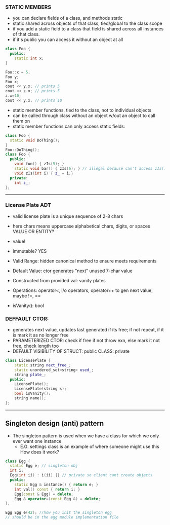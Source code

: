 ### STATIC MEMBERS
- you can declare fields of a class, and methods static
- static shared across objects of that class, tied/global to the class scope
- if you add a static field to a class that field is shared across all instances of that class.
- if it's public you can access it without an object at all
```cpp
class Foo {
  public:
    static int x;
}

Foo::x = 5;
Foo y;
Foo x;
cout << y.x; // prints 5
cout << z.x; // prints 5
z.x=10;
cout << y.x; // prints 10
```
- static member functions, tied to the class, not to individual objects
- can be called through class without an object w/out an object to call them on
- static member functions can only access static fields:
```cpp
class Foo {
  static void DoThing();
}
Foo::DoThing();
class Foo {
  public:
    void fun() { zIs(5); }
    static void bar() { zIs(6); } // illegal because can't access zIs() or z_, they're not static 
    void zIs(int i) { z_ = i;}
  private:
    int z_;
};
```
---
### License Plate ADT
- valid license plate is a unique sequence of 2-8 chars
- here chars means uppercase alphabetical chars, digits, or spaces
VALUE OR ENTITY?
- value!
- immutable? YES




- Valid Range: hidden canonical method to ensure meets requirements 
- Default Value: ctor generates "next" unused 7-char value
- Constructed from provided val: vanity plates
- Operations: operator<, i/o operators, operator++ to gen next value, maybe !=, ==
- isVanity(): bool

### DEFFAULT CTOR:
- generates next value, updates last generated if its free; if not repeat, if it is mark it as no longer free
- PARAMETERIZED CTOR: check if free if not throw exn, else mark it not free, check length too
- DEFAULT VISIBILITY OF STRUCT: public CLASS: private
```cpp
class LicensePlate {
    static string next_free_;
    static unordered_set<string> used_;
    string plate_;
  public:
    LicensePlate();
    LicensePlate(string s);
    bool isVanity();
    string name();
};
```
---
## Singleton design (anti) pattern
- The singleton pattern is used when we have a class for which we only ever want one instance
  - E.G. settings class is an example of where someone might use this
How does it work?
```cpp
class Egg {
  static Egg e; // singleton obj
  int i;
  Egg(int ii) : i(ii) {} // private so client cant create objects
  public:
    static Egg & instance() { return e; }
    int val() const { return i; }
    Egg(const & Egg) = delete;
    Egg & operator=(const Egg &) = delete;
};

Egg Egg e(42); //how you init the singleton egg
// should be in the egg module implementation file
```
